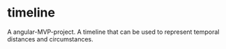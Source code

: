 # timeline
A angular-MVP-project. A timeline that can be used to represent temporal distances and circumstances. 
